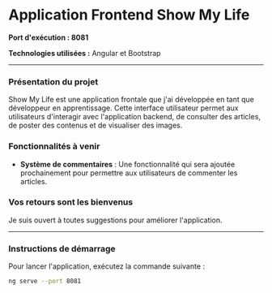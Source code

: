 # Application Frontend Show My Life

**Port d'exécution : 8081**

**Technologies utilisées :** Angular et Bootstrap

---

### Présentation du projet

Show My Life est une application frontale que j'ai développée en tant que développeur en apprentissage. Cette interface utilisateur permet aux utilisateurs d'interagir avec l'application backend, de consulter des articles, de poster des contenus et de visualiser des images.

### Fonctionnalités à venir

- **Système de commentaires** : Une fonctionnalité qui sera ajoutée prochainement pour permettre aux utilisateurs de commenter les articles.

### Vos retours sont les bienvenus

Je suis ouvert à toutes suggestions pour améliorer l'application.

---

### Instructions de démarrage

Pour lancer l'application, exécutez la commande suivante :

```bash
ng serve --port 8081
